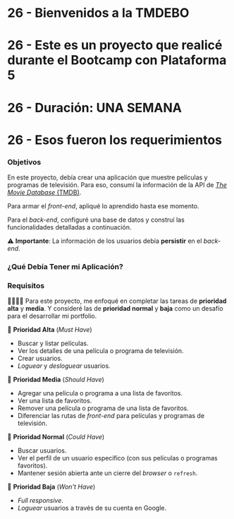 # 26 - Bienvenidos a la TMDEBO

# 26 - Este es un proyecto que realicé durante el Bootcamp con Plataforma 5 

# 26 - Duración: UNA SEMANA

# 26 - Esos fueron los requerimientos


### Objetivos

En este proyecto, debía crear una aplicación que muestre películas y programas de televisión. Para eso, consumí la información de la API de [_The Movie Database_ (TMDB)](https://www.themoviedb.org/).

Para armar el _front-end_, apliqué lo aprendido hasta ese momento.

Para el _back-end_, configuré una base de datos y construí las funcionalidades detalladas a continuación.

⚠️ **Importante**: La información de los usuarios debía **persistir** en el _back-end_.

### ¿Qué Debía Tener mi Aplicación?

### Requisitos

👩‍🏫👨‍🏫 Para este proyecto, me enfoqué en completar las tareas de **prioridad alta** y **media**. Y consideré las de **prioridad normal** y **baja** como un desafío para el desarrollar mi portfolio.

📕 **Prioridad Alta** (_Must Have_)

- Buscar y listar películas.
- Ver los detalles de una película o programa de televisión.
- Crear usuarios.
- _Loguear_ y _desloguear_ usuarios.

📘 **Prioridad Media** (_Should Have_)

- Agregar una película o programa a una lista de favoritos.
- Ver una lista de favoritos.
- Remover una película o programa de una lista de favoritos.
- Diferenciar las rutas de _front-end_ para películas y programas de televisión.

📗 **Prioridad Normal** (_Could Have_)

- Buscar usuarios.
- Ver el perfil de un usuario específico (con sus películas o programas favoritos).
- Mantener sesión abierta ante un cierre del _browser_ o `refresh`.

📓 **Prioridad Baja** (_Won't Have_)

- _Full responsive_.
- _Loguear_ usuarios a través de su cuenta en Google.


